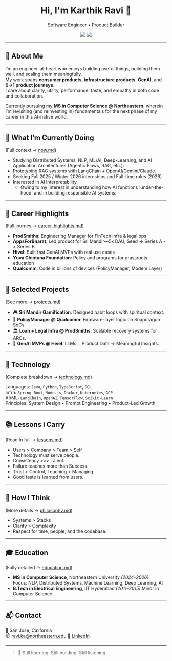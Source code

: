 <h1 align="center">Hi, I'm Karthik Ravi 👋</h1>
<p align="center">Software Engineer • Product Builder</p>

<p align="center">
  <a href="https://www.linkedin.com/in/thegratek"><img src="https://img.shields.io/badge/LinkedIn-0077B5?style=for-the-badge&logo=linkedin&logoColor=white"/></a>
  <a href="https://github.com/karthik-ravi-1537"><img src="https://img.shields.io/badge/GitHub-181717?style=for-the-badge&logo=github&logoColor=white"/></a>
</p>

---

## 👋 About Me

I’m an engineer-at-heart who enjoys building useful things, building them well, and scaling them meaningfully.  
My work spans **consumer products**, **infrastructure products**, **GenAI**, and **0→1 product journeys**.  
I care about clarity, utility, performance, taste, and empathy in both code and collaboration.

Currently pursuing my **MS in Computer Science @ Northeastern**, wherein I’m revisiting (and reinvesting in)
fundamentals for the next phase of my career in this AI-native world.

---

## 🚧 What I’m Currently Doing

(Full context → [now.md](./GitHub-README/DetailedPages/now.md))

- Studying Distributed Systems, NLP, ML/AI, Deep-Learning, and AI Application Architectures (Agentic Flows, RAG, etc.).
- Prototyping RAG systems with LangChain + OpenAI/Gemini/Claude.
- Seeking Fall 2025 / Winter 2026 internships and Full-time roles (2026)
- Interested in AI Interpretability.
    - Owing to my interest in understanding how AI functions 'under-the-hood' and in building responsible AI systems.

---

## 🧭 Career Highlights

(Full journey → [career-highlights.md](./GitHub-README/DetailedPages/career-highlights.md))

- **ProdSmiths**: Engineering Manager for FinTech infra & legal ops
- **AppsForBharat**: Led product for Sri Mandir—5x DAU, Seed → Series A -> Series B
- **Hivel**: Built fast GenAI MVPs with real use cases
- **Yuva Chintana Foundation**: Policy and programs for grassroots education
- **Qualcomm**: Code in billions of devices (PolicyManager, Modem Layer)

---

## 📂 Selected Projects

(See more → [projects.md](./GitHub-README/DetailedPages/projects.md))

- 🎮 **Sri Mandir Gamification**: Designed habit loops with spiritual context.
- 📱 **PolicyManager @ Qualcomm**: Firmware-layer logic on Snapdragon SoCs.
- 🏛 **Loan + Legal Infra @ ProdSmiths**: Scalable recovery systems for ARCs.
- 🤖 **GenAI MVPs @ Hivel**: LLMs + Product Data → Meaningful Insights.

---

## 🔧 Technology

(Complete breakdown → [technology.md](./GitHub-README/DetailedPages/technology.md))

Languages: `Java`, `Python`, `TypeScript`, `SQL`  
Infra: `Spring Boot`, `Node.js`, `Docker`, `Kubernetes`, `GCP`  
AI/ML: `LangChain`, `OpenAI`, `TensorFlow`, `Scikit-Learn`  
Principles: System Design • Prompt Engineering • Product-Led Growth

---

## 📚 Lessons I Carry

(Read in full → [lessons.md](./GitHub-README/DetailedPages/lessons.md))

- Users > Company > Team > Self
- Technology must serve people.
- Consistency >>> Talent.
- Failure teaches more than Success.
- Trust > Control, Teaching > Managing.
- Good taste is learned from users.

---

## 🧠 How I Think

(More details → [philosophy.md](./GitHub-README/DetailedPages/philosophy.md))

- Systems > Stacks
- Clarity > Complexity
- Respect for time, people, and the codebase.

---

## 🎓 Education

(Fully detailed → [education.md](./GitHub-README/DetailedPages/education.md))

- **MS in Computer Science**, Northeastern University *(2024–2026)*  
  Focus: NLP, Distributed Systems, Machine Learning, Deep Learning, AI
- **B.Tech in Electrical Engineering**, IIT Hyderabad *(2011–2015)*
  Minor in Computer Science

---

## 📬 Contact

📍 San Jose, California  
📫 ravi.ka@northeastern.edu
🔗 [LinkedIn](https://www.linkedin.com/in/thegratek)

---

> 🧠 Still learning. Still building. Still listening.
